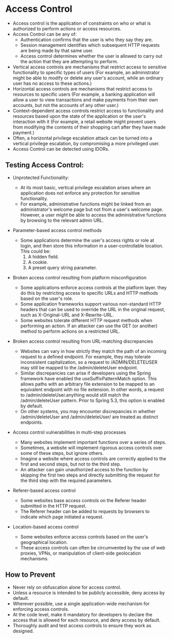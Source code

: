 # Access Control
* Access control is the application of constraints on who or what is authorized to perform actions or access resources.
* Access Control can be any of:
  - Authentication confirms that the user is who they say they are.
  - Session management identifies which subsequent HTTP requests are being made by that same user.
  - Access control determines whether the user is allowed to carry out the action that they are attempting to perform.
* Vertical access controls are mechanisms that restrict access to sensitive functionality to specific types of users (For example, an administrator might be able to modify or delete any user's account, while an ordinary user has no access to these actions.)
* Horizontal access controls are mechanisms that restrict access to resources to specific users (For example, a banking application will allow a user to view transactions and make payments from their own accounts, but not the accounts of any other user.)
* Context-dependent access controls restrict access to functionality and resources based upon the state of the application or the user's interaction with it (For example, a retail website might prevent users from modifying the contents of their shopping cart after they have made payment.)
* Often, a horizontal privilege escalation attack can be turned into a vertical privilege escalation, by compromising a more privileged user.
* Access Control can be detected using IDORs.

## Testing Access Control:
* Unprotected Functionality:
  - At its most basic, vertical privilege escalation arises where an application does not enforce any protection for sensitive functionality.
  - For example, administrative functions might be linked from an administrator's welcome page but not from a user's welcome page. However, a user might be able to access the administrative functions by browsing to the relevant admin URL.

* Parameter-based access control methods 
  - Some applications determine the user's access rights or role at login, and then store this information in a user-controllable location. This could be:
    1. A hidden field.
    2. A cookie.
    3. A preset query string parameter.

* Broken access control resulting from platform misconfiguration
  - Some applications enforce access controls at the platform layer. they do this by restricting access to specific URLs and HTTP methods based on the user's role.
  - Some application frameworks support various non-standard HTTP headers that can be used to override the URL in the original request, such as X-Original-URL and X-Rewrite-URL.
  - Some websites tolerate different HTTP request methods when performing an action. If an attacker can use the GET (or another) method to perform actions on a restricted URL.

* Broken access control resulting from URL-matching discrepancies
  - Websites can vary in how strictly they match the path of an incoming request to a defined endpoint. For example, they may tolerate inconsistent capitalization, so a request to /ADMIN/DELETEUSER may still be mapped to the /admin/deleteUser endpoint.
  - Similar discrepancies can arise if developers using the Spring framework have enabled the useSuffixPatternMatch option. This allows paths with an arbitrary file extension to be mapped to an equivalent endpoint with no file extension. In other words, a request to /admin/deleteUser.anything would still match the /admin/deleteUser pattern. Prior to Spring 5.3, this option is enabled by default.
  - On other systems, you may encounter discrepancies in whether /admin/deleteUser and /admin/deleteUser/ are treated as distinct endpoints.

* Access control vulnerabilities in multi-step processes
  - Many websites implement important functions over a series of steps.
  - Sometimes, a website will implement rigorous access controls over some of these steps, but ignore others.
  - Imagine a website where access controls are correctly applied to the first and second steps, but not to the third step.
  - An attacker can gain unauthorized access to the function by skipping the first two steps and directly submitting the request for the third step with the required parameters.

* Referer-based access control
  - Some websites base access controls on the Referer header submitted in the HTTP request.
  - The Referer header can be added to requests by browsers to indicate which page initiated a request.

* Location-based access control
  - Some websites enforce access controls based on the user's geographical location.
  - These access controls can often be circumvented by the use of web proxies, VPNs, or manipulation of client-side geolocation mechanisms.


## How to Prevent
* Never rely on obfuscation alone for access control.
* Unless a resource is intended to be publicly accessible, deny access by default.
* Wherever possible, use a single application-wide mechanism for enforcing access controls.
* At the code level, make it mandatory for developers to declare the access that is allowed for each resource, and deny access by default.
* Thoroughly audit and test access controls to ensure they work as designed.
